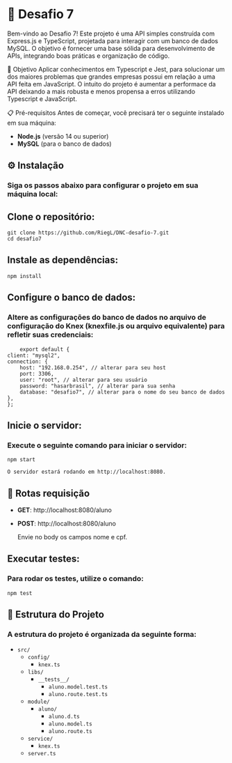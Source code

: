 # 🎉 Desafio 7

Bem-vindo ao Desafio 7! Este projeto é uma API simples construída com Express.js e TypeScript, projetada para interagir com um banco de dados MySQL. O objetivo é fornecer uma base sólida para desenvolvimento de APIs, integrando boas práticas e organização de código.

🎯 Objetivo
Aplicar conhecimentos em Typescript e Jest, para solucionar um dos maiores problemas que grandes empresas possui em relação a uma API feita em JavaScript. O intuito do projeto é aumentar a performace da API deixando a mais robusta e menos propensa a erros utilizando Typescript e JavaScript.

📋 Pré-requisitos
Antes de começar, você precisará ter o seguinte instalado em sua máquina:

- **Node.js** (versão 14 ou superior)
- **MySQL** (para o banco de dados)

## ⚙️ Instalação

### Siga os passos abaixo para configurar o projeto em sua máquina local:

## Clone o repositório:

    git clone https://github.com/RiegL/DNC-desafio-7.git
    cd desafio7

## Instale as dependências:

    npm install

## Configure o banco de dados:

### Altere as configurações do banco de dados no arquivo de configuração do Knex (knexfile.js ou arquivo equivalente) para refletir suas credenciais:

        export default {
    client: "mysql2",
    connection: {
        host: "192.168.0.254", // alterar para seu host
        port: 3306,
        user: "root", // alterar para seu usuário
        password: "hasarbrasil", // alterar para sua senha
        database: "desafio7", // alterar para o nome do seu banco de dados
    },
    };


## Inicie o servidor:

### Execute o seguinte comando para iniciar o servidor:

    npm start

    O servidor estará rodando em http://localhost:8080.

##  📡 Rotas requisição

- **GET**: http://localhost:8080/aluno 

- **POST**: http://localhost:8080/aluno 

    Envie no body os campos nome e cpf.

## Executar testes:

### Para rodar os testes, utilize o comando:

    npm test

## 📁 Estrutura do Projeto

### A estrutura do projeto é organizada da seguinte forma:

- `src/`
  - `config/`
    - `knex.ts`
  - `libs/`
    - `__tests__/`
        - `aluno.model.test.ts`
        - `aluno.route.test.ts`
  - `module/`
    - `aluno/`
        - `aluno.d.ts`
        - `aluno.model.ts`
        - `aluno.route.ts`
  - `service/`
    - `knex.ts`
  - `server.ts`
  
   